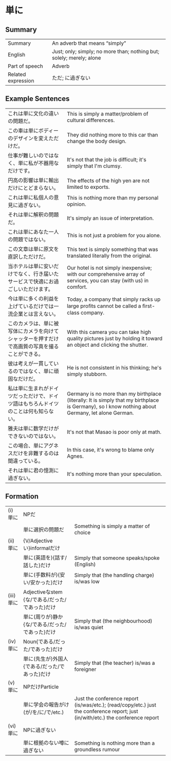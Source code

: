# 単に

## Summary

<table><tr>   <td>Summary</td>   <td>An adverb that means “simply”</td></tr><tr>   <td>English</td>   <td>Just; only; simply; no more than; nothing but; solely; merely; alone</td></tr><tr>   <td>Part of speech</td>   <td>Adverb</td></tr><tr>   <td>Related expression</td>   <td>ただ; に過ぎない</td></tr></table>

## Example Sentences

<table><tr>   <td>これは単に文化の違いの問題だ。</td>   <td>This is simply a matter/problem of cultural differences.</td></tr><tr>   <td>この車は単にボディーのデザインを変えただけだ。</td>   <td>They did nothing more to this car than change the body design.</td></tr><tr>   <td>仕事が難しいのではなく、単に私が不器用なだけです。</td>   <td>It's not that the job is difficult; it's simply that I'm clumsy.</td></tr><tr>   <td>円高の影響は単に輸出だけにとどまらない。</td>   <td>The effects of the high yen are not limited to exports.</td></tr><tr>   <td>これは単に私個人の意見に過ぎない。</td>   <td>This is nothing more than my personal opinion.</td></tr><tr>   <td>それは単に解釈の問題だ。</td>   <td>It's simply an issue of interpretation.</td></tr><tr>   <td>これは単にあなた一人の問題ではない。</td>   <td>This is not just a problem for you alone.</td></tr><tr>   <td>この文章は単に原文を直訳しただけだ。</td>   <td>This text is simply something that was translated literally from the original.</td></tr><tr>   <td>当ホテルは単に安いだけでなく、行き届いたサービスで快適にお過ごしいただけます。</td>   <td>Our hotel is not simply inexpensive; with our comprehensive array of services, you can stay (with us) in comfort.</td></tr><tr>   <td>今は単に多くの利益を上げているだけでは一流企業とは言えない。</td>   <td>Today, a company that simply racks up large proﬁts cannot be called a ﬁrst-class company.</td></tr><tr>   <td>このカメラは、単に被写体にカメラを向けてシャッターを押すだけで高画質の写真を撮ることができる。</td>   <td>With this camera you can take high quality pictures just by holding it toward an object and clicking the shutter.</td></tr><tr>   <td>彼は考えが一貫しているのではなく、単に頑固なだけだ。</td>   <td>He is not consistent in his thinking; he's simply stubborn.</td></tr><tr>   <td>私は単に生まれがドイツだっただけで、ドイツ語はもちろんドイツのことは何も知らない。</td>   <td>Germany is no more than my birthplace (literally: It is simply that my birthplace is Germany), so I know nothing about Germany, let alone German.</td></tr><tr>   <td>雅夫は単に数学だけができないのではない。</td>   <td>It's not that Masao is poor only at math.</td></tr><tr>   <td>この場合、単にアグネスだけを非難するのは間違っている。</td>   <td>In this case, it's wrong to blame only Agnes.</td></tr><tr>   <td>それは単に君の憶測に過ぎない。</td>   <td>It's nothing more than your speculation.</td></tr></table>

## Formation

<table class="table"><tbody><tr class="tr head"><td class="td"><span class="numbers">(i)</span> <span class="concept">単に</span></td><td class="td"><span class="concept"></span><span>NPだ</span></td><td class="td"></td></tr><tr class="tr"><td class="td"><span class="concept"></span></td><td class="td"><span class="concept">単に</span><span>選択の問題だ</span></td><td class="td"><span>Something is simply a matter of choice</span></td></tr><tr class="tr head"><td class="td"><span class="numbers">(ii)</span> <span class="concept">単に</span></td><td class="td"><span class="concept"></span><span>{V/Adjectiveい}informalだけ</span></td><td class="td"></td></tr><tr class="tr"><td class="td"><span class="concept"></span></td><td class="td"><span class="concept">単に</span><span>(英語を){話す/話した}だけ</span></td><td class="td"><span>Simply that someone speaks/spoke (English)</span> </td></tr><tr class="tr"><td class="td"><span class="concept"></span></td><td class="td"><span class="concept">単に</span><span>(手数料が){安い/安かった}だけ</span></td><td class="td"><span>Simply that (the handling charge) is/was low</span></td></tr><tr class="tr head"><td class="td"><span class="numbers">(iii)</span> <span class="concept">単に</span></td><td class="td"><span class="concept"></span><span>Adjectiveなstem {な/である/だった/であった}だけ</span></td><td class="td"></td></tr><tr class="tr"><td class="td"><span class="concept"></span></td><td class="td"><span class="concept">単に</span><span>(周りが)静か{な/である/だった/であった}だけ</span></td><td class="td"><span>Simply that (the neighbourhood) is/was quiet</span></td></tr><tr class="tr head"><td class="td"><span class="numbers">(iv)</span> <span class="concept">単に</span></td><td class="td"><span class="concept"></span><span>Noun{である/だった/であった}だけ</span></td><td class="td"></td></tr><tr class="tr"><td class="td"><span class="concept"></span></td><td class="td"><span class="concept">単に</span><span>(先生が)外国人{である/だった/であった}だけ</span></td><td class="td"><span>Simply that (the teacher) is/was a foreigner</span></td></tr><tr class="tr head"><td class="td"><span class="numbers">(v)</span> <span class="concept">単に</span></td><td class="td"><span class="concept"></span><span>NPだけParticle</span></td><td class="td"></td></tr><tr class="tr"><td class="td"><span class="concept"></span></td><td class="td"><span class="concept">単に</span><span>学会の報告がけ(が/を/に/で/etc.)</span> </td><td class="td"><span>Just the conference report (is/was/etc.); (read/copy/etc.) just the conference report; just (in/with/etc.) the conference report</span></td></tr><tr class="tr head"><td class="td"><span class="numbers">(vi)</span> <span class="concept">単に</span></td><td class="td"><span class="concept"></span><span>NPに過ぎない</span></td><td class="td"></td></tr><tr class="tr"><td class="td"><span class="concept"></span></td><td class="td"><span class="concept">単に</span><span>根拠のない噂に過ぎない</span></td><td class="td"><span>Something is nothing more than a groundless rumour</span></td></tr></tbody></table>


